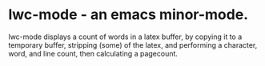 # lwc-mode - an emacs minor-mode.
lwc-mode displays a count of words in a latex buffer, by copying it to a temporary buffer, stripping (some) of the latex, and performing a character, word, and line count, then calculating a pagecount.
